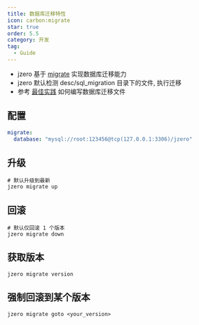 ```yaml
---
title: 数据库迁移特性
icon: carbon:migrate
star: true
order: 5.5
category: 开发
tag:
  - Guide
---
```


* jzero 基于 [migrate](https://github.com/golang-migrate/migrate) 实现数据库迁移能力
* jzero 默认检测 desc/sql_migration 目录下的文件, 执行迁移
* 参考 [最佳实践](https://github.com/golang-migrate/migrate/blob/master/MIGRATIONS.md) 如何编写数据库迁移文件

## 配置

```yaml
migrate:
  database: "mysql://root:123456@tcp(127.0.0.1:3306)/jzero"
```

## 升级

```shell
# 默认升级到最新
jzero migrate up
```

## 回滚

```shell
# 默认仅回滚 1 个版本
jzero migrate down
```

## 获取版本

```shell
jzero migrate version
```

## 强制回滚到某个版本

```shell
jzero migrate goto <your_version>
```